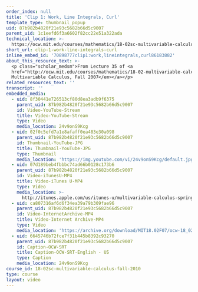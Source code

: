 ```yaml
---
order_index: null
title: 'Clip 1: Work, Line Integrals, Curl'
template_type: thumbnail_popup
uid: 87b982b4820f21e93c5682b66d5c9007
parent_uid: 1c1eefd6f3a6602f82cc22e51a322ada
technical_location: >-
  https://ocw.mit.edu/courses/mathematics/18-02sc-multivariable-calculus-fall-2010/final-exam-1/review/session-102-unit-4-review/clip-1-work-line-integrals-curl
short_url: clip-1-work-line-integrals-curl
inline_embed_id: '70898777clip1:work,lineintegrals,curl86183882'
about_this_resource_text: >-
  <p class="scholar_medsm">From Lecture 35 of <a
  href="http://ocw.mit.edu/courses/mathematics/18-02-multivariable-calculus-fall-2007/video-lectures/"><em>18.02
  Multivariable Calculus, Fall 2007</em></a></p>
related_resources_text: ''
transcript: ''
embedded_media:
  - uid: 8f30441e726513cf80d8ea3adb9f6375
    parent_uid: 87b982b4820f21e93c5682b66d5c9007
    id: Video-YouTube-Stream
    title: Video-YouTube-Stream
    type: Video
    media_location: 24v9onS9Kcg
  - uid: 02f0c5efd7a1e8afaff0ea483e30a098
    parent_uid: 87b982b4820f21e93c5682b66d5c9007
    id: Thumbnail-YouTube-JPG
    title: Thumbnail-YouTube-JPG
    type: Thumbnail
    media_location: 'https://img.youtube.com/vi/24v9onS9Kcg/default.jpg'
  - uid: 07d189beb4fbbbc74ad66b0128c173b6
    parent_uid: 87b982b4820f21e93c5682b66d5c9007
    id: Video-iTunesU-MP4
    title: Video-iTunes U-MP4
    type: Video
    media_location: >-
      http://itunes.apple.com/us/itunes-u/multivariable-calculus-spring/id354869122
  - uid: ca807316af6d6f34ea39a79b309fae96
    parent_uid: 87b982b4820f21e93c5682b66d5c9007
    id: Video-InternetArchive-MP4
    title: Video-Internet Archive-MP4
    type: Video
    media_location: 'https://archive.org/download/MIT18.02F07/ocw-18_02-f07-lec35_300k.mp4'
  - uid: 6645746b72fce7f31b445b8392c93270
    parent_uid: 87b982b4820f21e93c5682b66d5c9007
    id: Caption-OCW-SRT
    title: Caption-OCW-SRT-English - US
    type: Caption
    media_location: 24v9onS9Kcg
course_id: 18-02sc-multivariable-calculus-fall-2010
type: course
layout: video
---
```

